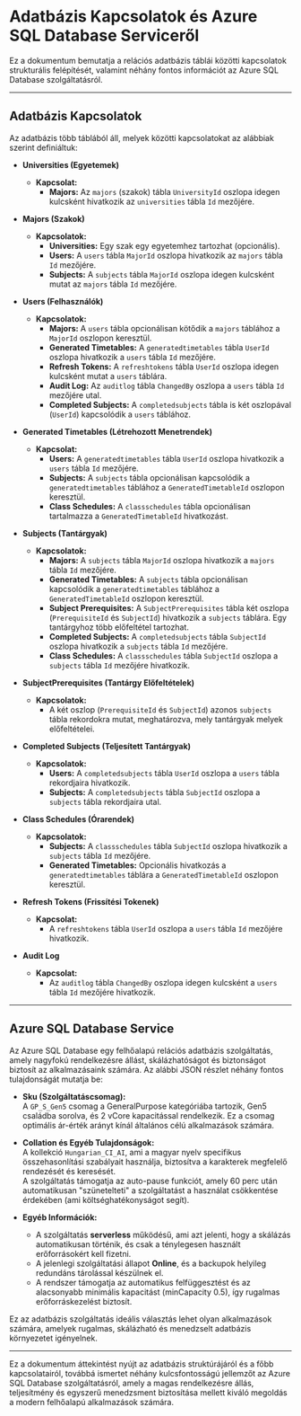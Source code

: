   # Adatbázis Kapcsolatok és Azure SQL Database Serviceről

Ez a dokumentum bemutatja a relációs adatbázis táblái közötti kapcsolatok strukturális felépítését, valamint néhány fontos információt az Azure SQL Database szolgáltatásról.

---

## Adatbázis Kapcsolatok

Az adatbázis több táblából áll, melyek közötti kapcsolatokat az alábbiak szerint definiáltuk:

- **Universities (Egyetemek)**
  - **Kapcsolat:**  
    - **Majors:** Az `majors` (szakok) tábla `UniversityId` oszlopa idegen kulcsként hivatkozik az `universities` tábla `Id` mezőjére.
    
- **Majors (Szakok)**
  - **Kapcsolatok:**
    - **Universities:** Egy szak egy egyetemhez tartozhat (opcionális).
    - **Users:** A `users` tábla `MajorId` oszlopa hivatkozik az `majors` tábla `Id` mezőjére.
    - **Subjects:** A `subjects` tábla `MajorId` oszlopa idegen kulcsként mutat az `majors` tábla `Id` mezőjére.
    
- **Users (Felhasználók)**
  - **Kapcsolatok:**
    - **Majors:** A `users` tábla opcionálisan kötődik a `majors` táblához a `MajorId` oszlopon keresztül.
    - **Generated Timetables:** A `generatedtimetables` tábla `UserId` oszlopa hivatkozik a `users` tábla `Id` mezőjére.
    - **Refresh Tokens:** A `refreshtokens` tábla `UserId` oszlopa idegen kulcsként mutat a `users` táblára.
    - **Audit Log:** Az `auditlog` tábla `ChangedBy` oszlopa a `users` tábla `Id` mezőjére utal.
    - **Completed Subjects:** A `completedsubjects` tábla is két oszlopával (`UserId`) kapcsolódik a `users` táblához.
    
- **Generated Timetables (Létrehozott Menetrendek)**
  - **Kapcsolat:**  
    - **Users:** A `generatedtimetables` tábla `UserId` oszlopa hivatkozik a `users` tábla `Id` mezőjére.
    - **Subjects:** A `subjects` tábla opcionálisan kapcsolódik a `generatedtimetables` táblához a `GeneratedTimetableId` oszlopon keresztül.
    - **Class Schedules:** A `classschedules` tábla opcionálisan tartalmazza a `GeneratedTimetableId` hivatkozást.
    
- **Subjects (Tantárgyak)**
  - **Kapcsolatok:**
    - **Majors:** A `subjects` tábla `MajorId` oszlopa hivatkozik a `majors` tábla `Id` mezőjére.
    - **Generated Timetables:** A `subjects` tábla opcionálisan kapcsolódik a `generatedtimetables` táblához a `GeneratedTimetableId` oszlopon keresztül.
    - **Subject Prerequisites:** A `SubjectPrerequisites` tábla két oszlopa (`PrerequisiteId` és `SubjectId`) hivatkozik a `subjects` táblára. Egy tantárgyhoz több előfeltétel tartozhat.
    - **Completed Subjects:** A `completedsubjects` tábla `SubjectId` oszlopa hivatkozik a `subjects` tábla `Id` mezőjére.
    - **Class Schedules:** A `classschedules` tábla `SubjectId` oszlopa a `subjects` tábla `Id` mezőjére hivatkozik.
    
- **SubjectPrerequisites (Tantárgy Előfeltételek)**
  - **Kapcsolatok:**  
    - A két oszlop (`PrerequisiteId` és `SubjectId`) azonos `subjects` tábla rekordokra mutat, meghatározva, mely tantárgyak melyek előfeltételei.
    
- **Completed Subjects (Teljesített Tantárgyak)**
  - **Kapcsolatok:**  
    - **Users:** A `completedsubjects` tábla `UserId` oszlopa a `users` tábla rekordjaira hivatkozik.
    - **Subjects:** A `completedsubjects` tábla `SubjectId` oszlopa a `subjects` tábla rekordjaira utal.
    
- **Class Schedules (Órarendek)**
  - **Kapcsolatok:**  
    - **Subjects:** A `classschedules` tábla `SubjectId` oszlopa hivatkozik a `subjects` tábla `Id` mezőjére.
    - **Generated Timetables:** Opcionális hivatkozás a `generatedtimetables` táblára a `GeneratedTimetableId` oszlopon keresztül.
    
- **Refresh Tokens (Frissítési Tokenek)**
  - **Kapcsolat:**  
    - A `refreshtokens` tábla `UserId` oszlopa a `users` tábla `Id` mezőjére hivatkozik.
    
- **Audit Log**
  - **Kapcsolat:**  
    - Az `auditlog` tábla `ChangedBy` oszlopa idegen kulcsként a `users` tábla `Id` mezőjére hivatkozik.

---

## Azure SQL Database Service

Az Azure SQL Database egy felhőalapú relációs adatbázis szolgáltatás, amely nagyfokú rendelkezésre állást, skálázhatóságot és biztonságot biztosít az alkalmazásaink számára. Az alábbi JSON részlet néhány fontos tulajdonságát mutatja be:

- **Sku (Szolgáltatáscsomag):**  
  A `GP_S_Gen5` csomag a GeneralPurpose kategóriába tartozik, Gen5 családba sorolva, és 2 vCore kapacitással rendelkezik. Ez a csomag optimális ár-érték arányt kínál általános célú alkalmazások számára.

- **Collation és Egyéb Tulajdonságok:**  
  A kollekció `Hungarian_CI_AI`, ami a magyar nyelv specifikus összehasonlítási szabályait használja, biztosítva a karakterek megfelelő rendezését és keresését.  
  A szolgáltatás támogatja az auto-pause funkciót, amely 60 perc után automatikusan "szünetelteti" a szolgáltatást a használat csökkentése érdekében (ami költséghatékonyságot segít).

- **Egyéb Információk:**  
  - A szolgáltatás **serverless** működésű, ami azt jelenti, hogy a skálázás automatikusan történik, és csak a ténylegesen használt erőforrásokért kell fizetni.  
  - A jelenlegi szolgáltatási állapot **Online**, és a backupok helyileg redundáns tárolással készülnek el.  
  - A rendszer támogatja az automatikus felfüggesztést és az alacsonyabb minimális kapacitást (minCapacity 0.5), így rugalmas erőforráskezelést biztosít.

Ez az adatbázis szolgáltatás ideális választás lehet olyan alkalmazások számára, amelyek rugalmas, skálázható és menedzselt adatbázis környezetet igényelnek.

---

Ez a dokumentum áttekintést nyújt az adatbázis struktúrájáról és a főbb kapcsolatairól, továbbá ismertet néhány kulcsfontosságú jellemzőt az Azure SQL Database szolgáltatásról, amely a magas rendelkezésre állás, teljesítmény és egyszerű menedzsment biztosítása mellett kiváló megoldás a modern felhőalapú alkalmazások számára.
